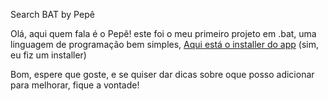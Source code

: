 Search BAT by Pepê

Olá, aqui quem fala é o Pepê! este foi o meu primeiro projeto em .bat, uma linguagem de programação bem simples, [Aqui está o installer do app](https://github.com/Pepe-77777/searchbat/releases/download/SETUP/Setup.bat) (sim, eu fiz um installer)

Bom, espere que goste, e se quiser dar dicas sobre oque posso adicionar para melhorar, fique a vontade!
